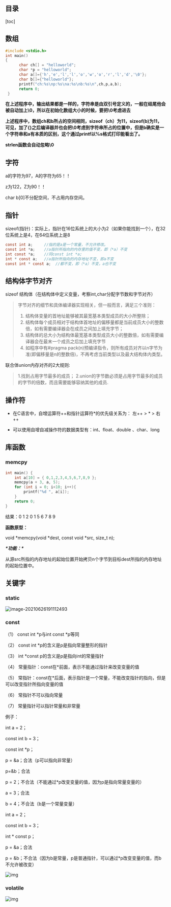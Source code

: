 ## 目录

[toc]

## 数组

```c
#include <stdio.h>
int main()
{
      char ch[] = "helloworld";
      char *p = "helloworld";
      char a[]={'h','e','l','l','o','w','o','r','l','d','\0'};
      char b[]={"helloworld"};
      printf("ch:%s\np:%s\na:%s\nb:%s\n",ch,p,a,b);
      return 0;
 }
```

**在上述程序中，输出结果都是一样的，字符串是由双引号定义的，一般在结尾他会被自动加上\0，所以在初始化数组大小的时候，要把\0考虑进去**

**上述程序中，数组ch和b所占的空间相同，sizeof（ch）为11，sizeof(b)为11，可见，加了{}之后编译器并也会把\0考虑到字符串所占的位置中，但是b确实是一个字符串和a有本质的区别，这个通过printf以%s格式打印能看出了。**

**strlen函数会自动忽略\0**

## 字符

a的字符为97，A的字符为65！！

z为122，Z为90！！

  char b[0]不分配空间，不占用内存空间。

## 指针

sizeof(指针)：实际上，指针在16位系统上的大小为2（如果你能找到一个），在32位系统上是4，在64位系统上是8

```c
const int a;     //指的是a是一个常量，不允许修改。
const int *a;    //a指针所指向的内存里的值不变，即（*a）不变
int const *a;    //同const int *a;
int * const a;   //a指针所指向的内存地址不变，即a不变
const int * const a;  //都不变，即（*a）不变，a也不变
```

## 结构体字节对齐

sizeof 结构体（在结构体中定义变量，考察int,char分配字节数和字节对齐）


>字节对齐的细节和具体编译器实现相关，但一般而言，满足三个准则：
>
>1. 结构体变量的首地址能够被其最宽基本类型成员的大小所整除；
>2. 结构体每个成员相对于结构体首地址的偏移量都是当前成员大小的整数倍，如有需要编译器会在成员之间加上填充字节；
>3. 结构体的总大小为结构体最宽基本类型成员大小的整数倍，如有需要编译器会在最末一个成员之后加上填充字节
>4. 如程序中有#pragma pack(n)预编译指令，则所有成员对齐以n字节为准(即偏移量是n的整数倍)，不再考虑当前类型以及最大结构体内类型。

 联合体union内存对齐的2大规则:
>1.找到占用字节最多的成员；
>2.union的字节数必须是占用字节最多的成员的字节的倍数，而且需要能够容纳其他的成员.



## 操作符

+ 在C语言中，自增运算符++和指针运算符*的优先级关系为：
  左++ > * > 右++

+ 可以使用自增自减操作符的数据类型有：int、float、double 、char、long

## 库函数

### memcpy

```c
int main() {
	int a[10] = { 0,1,2,3,4,5,6,7,8,9 };
	memcpy(a + 3, a, 5);
	for (int i = 0; i<10; i++){
		printf("%d ", a[i]);
	}
	return 0;
}
```

结果：0 1 2 0 1 5 6 7 8 9

**函数原型：**

void *memcpy(void *dest, const void *src, size_t n);

***\*功能：\****

从源src所指的内存地址的起始位置开始拷贝n个字节到目标dest所指的内存地址的起始位置中。



## 关键字

### static

![image-20210626191112493](https://gitee.com/wang_chunfeng/pic-go/raw/master/img/20210626191114.png)

### const

（1）  const int *p与int const *p等同

（2）  const int *p的含义是p是指向常量整形的指针

（3）  int *const p的含义是p是指向int的常量指针

（4）  常量指针：const在*前面，表示不能通过指针来改变变量的值

（5）  常指针：const在*后面，表示指针是一个常量，不能改变指针的指向，但是可以改变指针所指向变量的值

（6）  常指针不可以指向常量

（7）  常量指针可以指针常量和非常量

例子：

int a = 2；

const int b = 3；

const int *p；

p = &a；合法（p可以指向非常量）

p=&b；合法

p = 2；不合法（不能通过*p改变变量的值，因为p是指向常量变量的）

a = 3；合法

b = 4；不合法（b是一个常量变量）

 

int a = 2；

const int b = 3；

int * const p；

p = &a；合法

p = &b；不合法（因为b是常量，p是普通指针，可以通过*p改变变量的值，而b不允许被改变）

![img](https://gitee.com/wang_chunfeng/pic-go/raw/master/img/20210626190714.jpg)

### volatile

![img](https://gitee.com/wang_chunfeng/pic-go/raw/master/img/20210626190643.jpg)